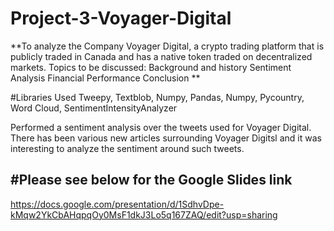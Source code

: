 # Project-3-Voyager-Digital

**To analyze the Company Voyager Digital, a crypto trading platform that is publicly traded in Canada and has a native token traded on decentralized markets. 
Topics to be discussed:
Background and history
Sentiment Analysis
Financial Performance
Conclusion
**

#Libraries Used
Tweepy, Textblob, Numpy, Pandas, Numpy, Pycountry, Word Cloud, SentimentIntensityAnalyzer

Performed a sentiment analysis over the tweets used for Voyager Digital. There has been various new articles surrounding Voyager Digitsl and it was interesting to analyze the sentiment around such tweets. 

#Please see below for the Google Slides link 
--
https://docs.google.com/presentation/d/1SdhvDpe-kMqw2YkCbAHqpqOy0MsF1dkJ3Lo5q167ZAQ/edit?usp=sharing
